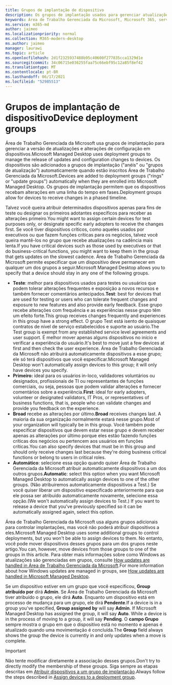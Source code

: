 ```yaml
---
title: Grupos de implantação de dispositivo
description: Os grupos de implantação usados para gerenciar atualizações e outras alterações
keywords: Área de Trabalho Gerenciada da Microsoft, Microsoft 365, serviço, documentação
ms.service: m365-md
author: jaimeo
ms.localizationpriority: normal
ms.collection: M365-modern-desktop
ms.author: jaimeo
manager: laurawi
ms.topic: article
ms.openlocfilehash: 2d1f2325937488b95c40600f277835cca1329d1e
ms.sourcegitcommit: 34c06715e036255faa75c66ebf95c12a85f8ef42
ms.translationtype: MT
ms.contentlocale: pt-BR
ms.lasthandoff: 06/17/2021
ms.locfileid: "52985513"
---
```

# <a name="device-deployment-groups"></a><span data-ttu-id="f4f26-104">Grupos de implantação de dispositivo</span><span class="sxs-lookup"><span data-stu-id="f4f26-104">Device deployment groups</span></span>

<span data-ttu-id="f4f26-105">Área de Trabalho Gerenciada da Microsoft usa grupos de implantação para gerenciar a versão de atualizações e alterações de configuração em dispositivos.</span><span class="sxs-lookup"><span data-stu-id="f4f26-105">Microsoft Managed Desktop uses deployment groups to manage the release of updates and configuration changes to devices.</span></span> <span data-ttu-id="f4f26-106">Os dispositivos são adicionados a grupos de implantação ("anéis" ou "grupos de atualização") automaticamente quando estão inscritos Área de Trabalho Gerenciada da Microsoft.</span><span class="sxs-lookup"><span data-stu-id="f4f26-106">Devices are added to deployment groups ("rings" or "update groups") automatically when they are enrolled into Microsoft Managed Desktop.</span></span> <span data-ttu-id="f4f26-107">Os grupos de implantação permitem que os dispositivos recebam alterações em uma linha do tempo em fases.</span><span class="sxs-lookup"><span data-stu-id="f4f26-107">Deployment groups allow for devices to receive changes in a phased timeline.</span></span>

<span data-ttu-id="f4f26-108">Talvez você queira atribuir determinados dispositivos apenas para fins de teste ou designar os primeiros adotantes específicos para receber as alterações primeiro.</span><span class="sxs-lookup"><span data-stu-id="f4f26-108">You might want to assign certain devices for test purposes only, or designate specific early adopters to receive the changes first.</span></span> <span data-ttu-id="f4f26-109">Se você tiver dispositivos críticos, como aqueles usados por executivos ou que fazem funções críticas para os negócios, talvez você queira mantê-los no grupo que recebe atualizações na cadência mais lenta.</span><span class="sxs-lookup"><span data-stu-id="f4f26-109">If you have critical devices such as those used by executives or that do business-critical functions, you might want to keep them in the group that gets updates on the slowest cadence.</span></span> <span data-ttu-id="f4f26-110">Área de Trabalho Gerenciada da Microsoft permite especificar que um dispositivo deve permanecer em qualquer um dos grupos a seguir.</span><span class="sxs-lookup"><span data-stu-id="f4f26-110">Microsoft Managed Desktop allows you to specify that a device should stay in any one of the following groups.</span></span>

- <span data-ttu-id="f4f26-111">**Teste**: melhor para dispositivos usados para testes ou usuários que podem tolerar alterações frequentes e exposição a novos recursos e também fornecer comentários antecipados.</span><span class="sxs-lookup"><span data-stu-id="f4f26-111">**Test**: best for devices that are used for testing or users who can tolerate frequent changes and exposure to new features and also provide early feedback.</span></span> <span data-ttu-id="f4f26-112">Esse grupo recebe alterações com frequência e as experiências nesse grupo têm um efeito forte.</span><span class="sxs-lookup"><span data-stu-id="f4f26-112">This group receives changes frequently and experiences in this group have a strong effect.</span></span> <span data-ttu-id="f4f26-113">O grupo Test está isento de quaisquer contratos de nível de serviço estabelecidos e suporte ao usuário.</span><span class="sxs-lookup"><span data-stu-id="f4f26-113">The Test group is exempt from any established service level agreements and user support.</span></span> <span data-ttu-id="f4f26-114">É melhor mover apenas alguns dispositivos no início e verificar a experiência do usuário.</span><span class="sxs-lookup"><span data-stu-id="f4f26-114">It's best to move just a few devices at first and then check the user experience.</span></span> <span data-ttu-id="f4f26-115">Área de Trabalho Gerenciada da Microsoft não atribuirá automaticamente dispositivos a esse grupo; ele só terá dispositivos que você especificar.</span><span class="sxs-lookup"><span data-stu-id="f4f26-115">Microsoft Managed Desktop won't automatically assign devices to this group; it will only have devices you specify.</span></span>
- <span data-ttu-id="f4f26-116">**Primeiro:** ideal para os usuários in-loco, validadores voluntários ou designados, profissionais de TI ou representantes de funções comerciais, ou seja, pessoas que podem validar alterações e fornecer comentários sobre a experiência.</span><span class="sxs-lookup"><span data-stu-id="f4f26-116">**First**: ideal for early adopters, volunteer or designated validators, IT Pros, or representatives of business functions, that is, people who can validate changes and provide you feedback on the experience.</span></span>
- <span data-ttu-id="f4f26-117">**Broad** recebe as alterações por último.</span><span class="sxs-lookup"><span data-stu-id="f4f26-117">**Broad** receives changes last.</span></span> <span data-ttu-id="f4f26-118">A maioria da sua organização normalmente estará nesse grupo.</span><span class="sxs-lookup"><span data-stu-id="f4f26-118">Most of your organization will typically be in this group.</span></span> <span data-ttu-id="f4f26-119">Você também pode especificar dispositivos que devem estar nesse grupo e devem receber apenas as alterações por último porque eles estão fazendo funções críticas dos negócios ou pertencem aos usuários em funções críticas.</span><span class="sxs-lookup"><span data-stu-id="f4f26-119">You can also specify devices that must be in this group and should only receive changes last because they're doing business critical functions or belong to users in critical roles.</span></span> 
- <span data-ttu-id="f4f26-120">**Automático**: selecione essa opção quando quiser Área de Trabalho Gerenciada da Microsoft atribuir automaticamente dispositivos a um dos outros grupos.</span><span class="sxs-lookup"><span data-stu-id="f4f26-120">**Automatic**: select this option when you want Microsoft Managed Desktop to automatically assign devices to one of the other groups.</span></span> <span data-ttu-id="f4f26-121">(Não atribuiremos automaticamente dispositivos a Test.) Se você quiser liberar um dispositivo especificado anteriormente para que ele possa ser atribuído automaticamente novamente, selecione essa opção.</span><span class="sxs-lookup"><span data-stu-id="f4f26-121">(We won't automatically assign devices to Test.) If you want to release a device that you've previously specified so it can be automatically assigned again, select this option.</span></span> 

<span data-ttu-id="f4f26-122">Área de Trabalho Gerenciada da Microsoft usa alguns grupos adicionais para controlar implantações, mas você não poderá atribuir dispositivos a eles.</span><span class="sxs-lookup"><span data-stu-id="f4f26-122">Microsoft Managed Desktop uses some additional groups to control deployments, but you won't be able to assign devices to them.</span></span> <span data-ttu-id="f4f26-123">No entanto, você pode mover dispositivos desses grupos para um dos grupos neste artigo.</span><span class="sxs-lookup"><span data-stu-id="f4f26-123">You can, however, move devices from those groups to one of the groups in this article.</span></span> <span data-ttu-id="f4f26-124">Para obter mais informações sobre como Windows as atualizações são gerenciadas em grupos, consulte [How updates are handled in Área de Trabalho Gerenciada da Microsoft](updates.md).</span><span class="sxs-lookup"><span data-stu-id="f4f26-124">For more information about how Windows updates are managed in groups, see [How updates are handled in Microsoft Managed Desktop](updates.md).</span></span>

<span data-ttu-id="f4f26-125">Se um dispositivo estiver em um grupo que você especificou, **Group atribuído por** dirá **Admin**. Se Área de Trabalho Gerenciada da Microsoft tiver atribuído o grupo, ele dirá **Auto**. Enquanto um dispositivo está em processo de mudança para um grupo, ele dirá **Pendente**.</span><span class="sxs-lookup"><span data-stu-id="f4f26-125">If a device is in a group you've specified, **Group assigned by** will say **Admin**. If Microsoft Managed Desktop has assigned the group, it will say **Auto**. While a device is in the process of moving to a group, it will say **Pending**.</span></span> <span data-ttu-id="f4f26-126">O **campo Grupo** sempre mostra o grupo em que o dispositivo está no momento e apenas é atualizado quando uma movimentação é concluída.</span><span class="sxs-lookup"><span data-stu-id="f4f26-126">The **Group** field always shows the group the device is currently in and only updates when a move is complete.</span></span>

> [!IMPORTANT]
> <span data-ttu-id="f4f26-127">Não tente modificar diretamente a associação desses grupos.</span><span class="sxs-lookup"><span data-stu-id="f4f26-127">Don't try to directly modify the membership of these groups.</span></span> <span data-ttu-id="f4f26-128">Siga sempre as etapas descritas em [Atribuir dispositivos a um grupo de implantação](../working-with-managed-desktop/assign-deployment-group.md).</span><span class="sxs-lookup"><span data-stu-id="f4f26-128">Always follow the steps described in [Assign devices to a deployment group](../working-with-managed-desktop/assign-deployment-group.md).</span></span>
